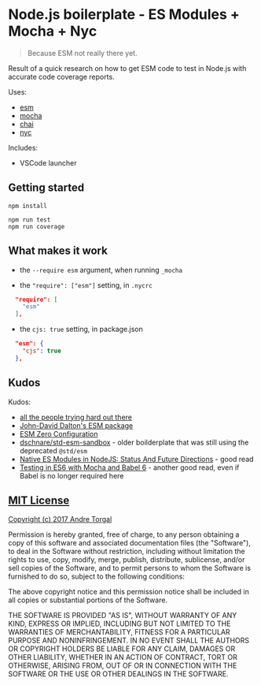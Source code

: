 # Node.js boilerplate - ES Modules + Mocha + Nyc

> Because ESM not really there yet.

Result of a quick research on how to get ESM code to test in Node.js with accurate code coverage reports.

Uses:
- [esm](https://github.com/standard-things/esm)
- [mocha](https://github.com/mochajs/mocha)
- [chai](https://github.com/chaijs/chai)
- [nyc](https://github.com/istanbuljs/nyc)

Includes:
- VSCode launcher


## Getting started

```
npm install

npm run test
npm run coverage
```


## What makes it work

- the `--require esm` argument, when running `_mocha`

- the `"require": ["esm"]` setting, in `.nycrc`

```json
  "require": [
    "esm"
  ],
```

- the `cjs: true` setting, in package.json

```json
  "esm": {
    "cjs": true
  },
```


## Kudos

Kudos:
- [all the people trying hard out there](https://www.google.es/search?q=nyc+coverage+unknown)
- [John-David Dalton's ESM package](https://github.com/standard-things/esm)
- [ESM Zero Configuration](https://medium.com/web-on-the-edge/tomorrows-es-modules-today)
- [dschnare/std-esm-sandbox](https://github.com/dschnare/std-esm-sandbox/) - older boilderplate that was still using the deprecated `@std/esm`
- [Native ES Modules in NodeJS: Status And Future Directions](https://medium.com/@giltayar/native-es-modules-in-nodejs-status-and-future-directions-part-i-ee5ea3001f71) - good read
- [Testing in ES6 with Mocha and Babel 6](http://jamesknelson.com/testing-in-es6-with-mocha-and-babel-6/) - another good read, even if Babel is no longer required here


## [MIT License](LICENSE-MIT)

[Copyright (c) 2017 Andre Torgal](http://andrezero.mit-license.org/2017)

Permission is hereby granted, free of charge, to any person obtaining a copy of
this software and associated documentation files (the "Software"), to deal in
the Software without restriction, including without limitation the rights to
use, copy, modify, merge, publish, distribute, sublicense, and/or sell copies of
the Software, and to permit persons to whom the Software is furnished to do so,
subject to the following conditions:

The above copyright notice and this permission notice shall be included in all
copies or substantial portions of the Software.

THE SOFTWARE IS PROVIDED "AS IS", WITHOUT WARRANTY OF ANY KIND, EXPRESS OR
IMPLIED, INCLUDING BUT NOT LIMITED TO THE WARRANTIES OF MERCHANTABILITY, FITNESS
FOR A PARTICULAR PURPOSE AND NONINFRINGEMENT. IN NO EVENT SHALL THE AUTHORS OR
COPYRIGHT HOLDERS BE LIABLE FOR ANY CLAIM, DAMAGES OR OTHER LIABILITY, WHETHER
IN AN ACTION OF CONTRACT, TORT OR OTHERWISE, ARISING FROM, OUT OF OR IN
CONNECTION WITH THE SOFTWARE OR THE USE OR OTHER DEALINGS IN THE SOFTWARE.
